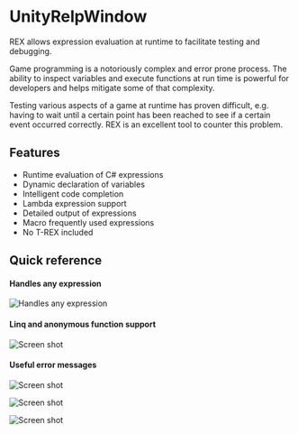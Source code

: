 # UnityRelpWindow

REX allows expression evaluation at runtime to facilitate testing and debugging.

Game programming is a notoriously complex and error prone process. The ability to inspect variables and execute functions at run time is powerful for developers and helps mitigate some of that complexity.

Testing various aspects of a game at runtime has proven difficult, e.g. having to wait until a certain point has been reached to see if a certain event occurred correctly. REX is an excellent tool to counter this problem.

## Features
- Runtime evaluation of C# expressions
- Dynamic declaration of variables
- Intelligent code completion
- Lambda expression support
- Detailed output of expressions
- Macro frequently used expressions
- No T-REX included

 
## Quick reference
 
#### Handles any expression
![Handles any expression](https://github.com/thorgeirk11/UnityRelpWindow/blob/master/Screenshots/GreenCube.gif)

#### Linq and anonymous function support
![Screen shot](https://github.com/thorgeirk11/UnityRelpWindow/blob/master/Screenshots/linq.gif)

#### Useful error messages
![Screen shot](https://github.com/thorgeirk11/UnityRelpWindow/blob/master/Screenshots/ErrorMessage.gif)

 
![Screen shot](https://github.com/thorgeirk11/UnityRelpWindow/blob/master/Screenshots/4.png)

 
![Screen shot](https://github.com/thorgeirk11/UnityRelpWindow/blob/master/Screenshots/5.png)
